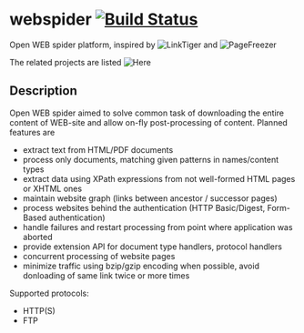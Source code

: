 webspider  [![Build Status](https://secure.travis-ci.org/jdevelop/webspider.png)](http://travis-ci.org/jdevelop/webspider)
=========

Open WEB spider platform, inspired by ![LinkTiger](http://www.linktiger.com) and ![PageFreezer](http://pagefreezer.com)

The related projects are listed ![Here](http://java-source.net/open-source/crawlers/java-web-crawler)

## Description ##

Open WEB spider aimed to solve common task of downloading the entire content of WEB-site and allow on-fly post-processing of content.
Planned features are

 - extract text from HTML/PDF documents
 - process only documents, matching given patterns in names/content types
 - extract data using XPath expressions from not well-formed HTML pages or XHTML ones
 - maintain website graph (links between ancestor / successor pages)
 - process websites behind the authentication (HTTP Basic/Digest, Form-Based authentication)
 - handle failures and restart processing from point where application was aborted
 - provide extension API for document type handlers, protocol handlers
 - concurrent processing of website pages
 - minimize traffic using bzip/gzip encoding when possible, avoid donloading of same link twice or more times

Supported protocols:
 - HTTP(S)
 - FTP
